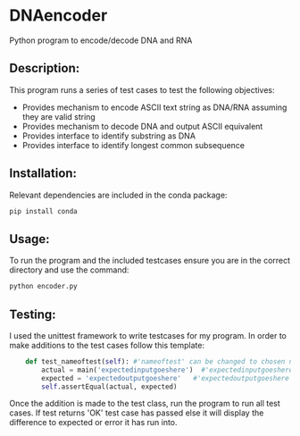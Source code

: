 # DNAencoder

Python program to encode/decode DNA and RNA

## Description:

This program runs a series of test cases to test the following objectives:
- Provides mechanism to encode ASCII text string as DNA/RNA assuming they are valid string
- Provides mechanism to decode DNA and output ASCII equivalent
- Provides interface to identify substring as DNA
- Provides interface to identify longest common subsequence

## Installation:

Relevant dependencies are included in the conda package:
```bash
pip install conda
```

## Usage:

To run the program and the included testcases ensure you are in the correct directory and use the command:
```bash
python encoder.py
```

## Testing:

I used the unittest framework to write testcases for my program. In order to make additions to the test cases follow this template:

```python
    def test_nameoftest(self): #'nameoftest' can be changed to chosen name for testcase
        actual = main('expectedinputgoeshere')  #'expectedinputgoeshere' can be changed to any string input you wish to test
        expected = 'expectedoutputgoeshere'   #'expectedoutputgoeshere' can be changes to expected output corresponding to expected input
        self.assertEqual(actual, expected)
```
Once the addition is made to the test class, run the program to run all test cases. If test returns 'OK' test case has passed else it will display the difference to expected or error it has run into.

